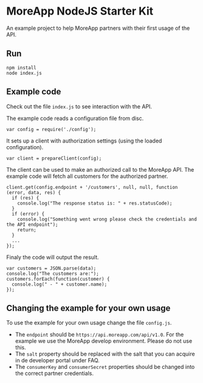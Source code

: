 # MoreApp NodeJS Starter Kit

An example project to help MoreApp partners with their first usage of the API.

## Run

```
npm install
node index.js 
```

## Example code

Check out the file `index.js` to see interaction with the API.

The example code reads a configuration file from disc.

```
var config = require('./config');
```

It sets up a client with authorization settings (using the loaded configuration).

```
var client = prepareClient(config);
```

The client can be used to make an authorized call to the MoreApp API. The example code will fetch all customers for the authorized partner.

```
client.get(config.endpoint + '/customers', null, null, function (error, data, res) {
  if (res) {
    console.log("The response status is: " + res.statusCode);
  }
  if (error) {
    console.log("Something went wrong please check the credentials and the API endpoint");
    return;
  }
  ...
});
```

Finaly the code will output the result.

```
var customers = JSON.parse(data);
console.log("The customers are:");
customers.forEach(function(customer) {
  console.log(" - " + customer.name);
});
```

## Changing the example for your own usage

To use the example for your own usage change the file `config.js`.

- The `endpoint` should be `https://api.moreapp.com/api/v1.0`. For the example we use the MoreApp develop environment. Please do not use this.  
- The `salt` property should be replaced with the salt that you can acquire in de developer portal under FAQ. 
- The `consumerKey` and `consumerSecret` properties should be changed into the correct partner credentials.

